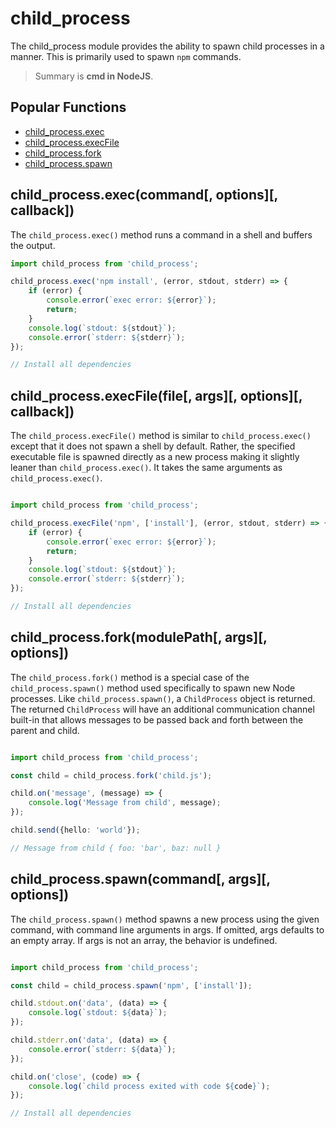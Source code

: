 # child_process

The child_process module provides the ability to spawn child processes in a manner. This is primarily used to
spawn `npm` commands.
> Summary is **cmd in NodeJS**.

## Popular Functions

- [child_process.exec](#child_processexeccommand-options-callback)
- [child_process.execFile](#child_processexecfilefile-args-options-callback)
- [child_process.fork](#child_processforkmodulepath-args-options)
- [child_process.spawn](#child_processspawncommand-args-options)

## child_process.exec(command[, options][, callback])

The `child_process.exec()` method runs a command in a shell and buffers the output.

```typescript
import child_process from 'child_process';

child_process.exec('npm install', (error, stdout, stderr) => {
    if (error) {
        console.error(`exec error: ${error}`);
        return;
    }
    console.log(`stdout: ${stdout}`);
    console.error(`stderr: ${stderr}`);
});

// Install all dependencies
```

## child_process.execFile(file[, args][, options][, callback])

The `child_process.execFile()` method is similar to `child_process.exec()` except that it does not spawn a shell by
default. Rather, the specified executable file is spawned directly as a new process making it slightly leaner
than `child_process.exec()`. It takes the same arguments as `child_process.exec()`.

```typescript

import child_process from 'child_process';

child_process.execFile('npm', ['install'], (error, stdout, stderr) => {
    if (error) {
        console.error(`exec error: ${error}`);
        return;
    }
    console.log(`stdout: ${stdout}`);
    console.error(`stderr: ${stderr}`);
});

// Install all dependencies
```

## child_process.fork(modulePath[, args][, options])

The `child_process.fork()` method is a special case of the `child_process.spawn()` method used specifically to spawn new
Node processes. Like `child_process.spawn()`, a `ChildProcess` object is returned. The returned `ChildProcess` will have
an additional communication channel built-in that allows messages to be passed back and forth between the parent and
child.

```typescript

import child_process from 'child_process';

const child = child_process.fork('child.js');

child.on('message', (message) => {
    console.log('Message from child', message);
});

child.send({hello: 'world'});

// Message from child { foo: 'bar', baz: null }
```

## child_process.spawn(command[, args][, options])

The `child_process.spawn()` method spawns a new process using the given command, with command line arguments in args. If
omitted, args defaults to an empty array. If args is not an array, the behavior is undefined.

```typescript

import child_process from 'child_process';

const child = child_process.spawn('npm', ['install']);

child.stdout.on('data', (data) => {
    console.log(`stdout: ${data}`);
});

child.stderr.on('data', (data) => {
    console.error(`stderr: ${data}`);
});

child.on('close', (code) => {
    console.log(`child process exited with code ${code}`);
});

// Install all dependencies
```

